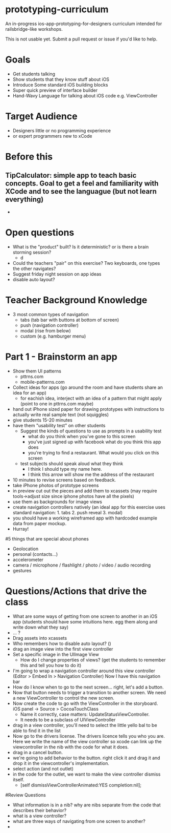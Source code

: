 # prototyping-curriculum
An in-progress ios-app-prototyping-for-designers curriculum intended for railsbridge-like workshops.

This is not usable yet. Submit a pull request or issue if you'd like to help. 

# Goals
- Get students talking
- Show students that they know stuff about iOS
- Introduce Some standard iOS building blocks
- Super quick preview of interface builder
- Hand-Wavy Language for talking about iOS code e.g. ViewController

# Target Audience
- Designers little or no programming experience
- or expert programmers new to xCode

# Before this
TipCalculator: simple app to teach basic concepts. Goal to get a feel and familiarity with XCode and to see the languague (but not learn everything)
-
-


# Open questions

- What is the "product" built? Is it deterministic? or is there a brain storming session? 
	- d 	
- Could the teachers "pair" on this exercise? Two keyboards, one types the other navigates? 
- Suggest friday night session on app ideas
- disable auto layout? 

# Teacher Background Knowledge
- 3 most common types of navigation
	- tabs (tab bar with buttons at bottom of screen)
	- push (navigation controller)
	- modal (rise from below)
	- custom (e.g. hamburger menu)

# Part 1 - Brainstorm an app
- Show them UI patterns 
	- pttrns.com
	- mobile-patterns.com
- Collect ideas for apps (go around the room and have students share an idea for an app)
	- for eachish idea, interject with an idea of a pattern that might apply (point to one in pttrns.com maybe)
- hand out iPhone sized paper for drawing prototypes with instructions to actually write real sample text (not squiggles)
- give students 15-20 minutes
- have them "usability test" on other students 
	- Suggest the kinds of questions to use as prompts in a usability test
		- what do you think when you've gone to this screen
		- you've just signed up with facebook what do you think this app does 
		- you're trying to find a restaurant. What would you click on this screen
	- test subjects should speak aloud what they think 
		- I think I should type my name here. 
		- I think this arrow will show me the address of the restaurant
- 10 minutes to revise screens based on feedback. 
- take iPhone photos of prototype screens
- in preview cut out the pieces and add them to xcassets (may require tools->adjust size since iphone photos have all the pixels)
- use them as backgrounds for image views
- create navigation controllers natively (an ideal app for this exercise uses standard navigation: 1. tabs 2. push reveal 3. modal)
- you should have a working wireframed app with hardcoded example data from paper mockup. 
- Hurray!



#5 things that are special about phones
- Geolocation
- personal (contacts...)
- accelerometer
- camera / microphone / flashlight / photo / video / audio recording
- gestures


	
# Questions/Actions that drive the class

- What are some ways of getting from one screen to another in an iOS app (students should have some intuitions here. egg them along and write down what they say)
- ... ? 
- Drag assets into xcassets
- Who remembers how to disable auto layout? ()
- drag an image view into the first view controller
- Set a specific image in the UIImage View
	- How do I change properties of views? (get the students to remember this and tell you how to do it)
- I'm going to wrap a navigation controller around this view controller (Editor > Embed In > Navigation Controller) Now I have this navigation bar
- How do I know when to go to the next screen... right, let's add a button. 
- Now that button needs to trigger a transition to another screen. We need a new ViewController to control the new screen. 
- Now create the code to go with the ViewController in the storyboard. iOS panel ->  Source > CocoaTouchClass
	- Name it correctly, case matters: UpdateStatusViewController. 
	- It needs to be a subclass of UIViewController
- drag in a view controller, you'll need to select the little yello bal to be able to find it in the list
- Now go to the drivers license. The drivers licence tells you who you are. Here we write the name of the view controller so xcode can link up the viewcontroller in the nib with the code for what it does. 
- drag in a cancel button. 
- we're going to add behavior to the button. right click it and drag it and drop it in the viewcontroller's implementation. 
- select action (and not outlet)
- in the code for the outlet, we want to make the view controller dismiss itself. 
	- 	[self dismissViewControllerAnimated:YES completion:nil];


#Review Questions

- What information is in a nib? why are nibs separate from the code that describes their behavior?
- what is a view controller? 
- what are three ways of navigating from one screen to another? 
- 